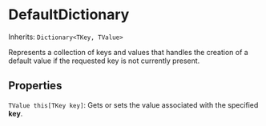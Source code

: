 # DefaultDictionary

Inherits: `Dictionary<TKey, TValue>`

Represents a collection of keys and values that handles the creation of a default value if the requested key is not currently present.

## Properties

`TValue this[TKey key]`: Gets or sets the value associated with the specified **key**.
